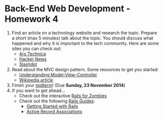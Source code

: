 # Back-End Web Development - Homework 4

1. Find an article on a technology website and research the topic. Prepare a short (max 5 minutes) talk about the topic. You should discuss what happened and why it is important to the tech community. Here are some sites you can check out:
    * [Ars Technica](http://arstechnica.com/)
    * [Hacker News](https://news.ycombinator.com/)
    * [Slashdot](http://slashdot.org/)
2. Read about the MVC design pattern. Some resources to get you started:
    * [Understanding Model-View-Controller](http://blog.codinghorror.com/understanding-model-view-controller/)
    * [Wikipedia article](http://en.wikipedia.org/wiki/Model%E2%80%93view%E2%80%93controller)
3. Finish your [midterm](../../midterm.md)! (Due **Sunday, 23 November 2014**)
4. If you want to get ahead...
    * Check out the interactive [Rails for Zombies](http://railsforzombies.org/)
    * Check out the following [Rails Guides](http://guides.rubyonrails.org/index.html):
        * [Getting Started with Rails](http://guides.rubyonrails.org/getting_started.html)
        * [Active Record Associations](http://guides.rubyonrails.org/association_basics.html)
